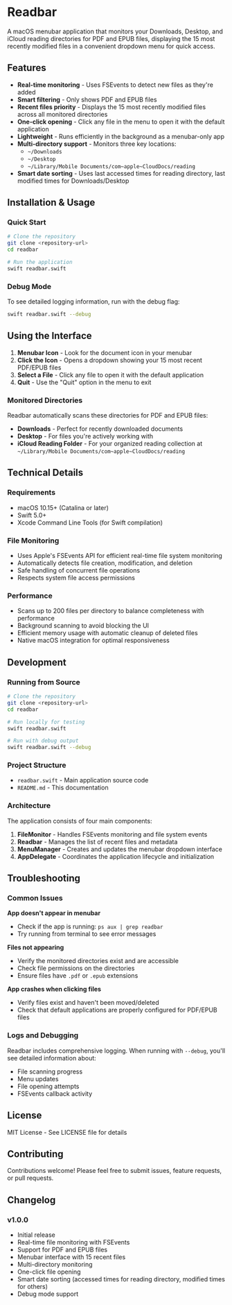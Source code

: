 # Readbar

A macOS menubar application that monitors your Downloads, Desktop, and iCloud reading directories for PDF and EPUB files, displaying the 15 most recently modified files in a convenient dropdown menu for quick access.

## Features

- **Real-time monitoring** - Uses FSEvents to detect new files as they're added
- **Smart filtering** - Only shows PDF and EPUB files
- **Recent files priority** - Displays the 15 most recently modified files across all monitored directories
- **One-click opening** - Click any file in the menu to open it with the default application
- **Lightweight** - Runs efficiently in the background as a menubar-only app
- **Multi-directory support** - Monitors three key locations:
  - `~/Downloads`
  - `~/Desktop` 
  - `~/Library/Mobile Documents/com~apple~CloudDocs/reading`
- **Smart date sorting** - Uses last accessed times for reading directory, last modified times for Downloads/Desktop

## Installation & Usage

### Quick Start

```bash
# Clone the repository
git clone <repository-url>
cd readbar

# Run the application
swift readbar.swift
```

### Debug Mode

To see detailed logging information, run with the debug flag:

```bash
swift readbar.swift --debug
```

## Using the Interface

1. **Menubar Icon** - Look for the document icon in your menubar
2. **Click the Icon** - Opens a dropdown showing your 15 most recent PDF/EPUB files
3. **Select a File** - Click any file to open it with the default application
4. **Quit** - Use the "Quit" option in the menu to exit

### Monitored Directories

Readbar automatically scans these directories for PDF and EPUB files:

- **Downloads** - Perfect for recently downloaded documents
- **Desktop** - For files you're actively working with
- **iCloud Reading Folder** - For your organized reading collection at `~/Library/Mobile Documents/com~apple~CloudDocs/reading`

## Technical Details

### Requirements

- macOS 10.15+ (Catalina or later)
- Swift 5.0+
- Xcode Command Line Tools (for Swift compilation)

### File Monitoring

- Uses Apple's FSEvents API for efficient real-time file system monitoring
- Automatically detects file creation, modification, and deletion
- Safe handling of concurrent file operations
- Respects system file access permissions

### Performance

- Scans up to 200 files per directory to balance completeness with performance
- Background scanning to avoid blocking the UI
- Efficient memory usage with automatic cleanup of deleted files
- Native macOS integration for optimal responsiveness

## Development

### Running from Source

```bash
# Clone the repository
git clone <repository-url>
cd readbar

# Run locally for testing
swift readbar.swift

# Run with debug output
swift readbar.swift --debug
```

### Project Structure

- `readbar.swift` - Main application source code
- `README.md` - This documentation

### Architecture

The application consists of four main components:

1. **FileMonitor** - Handles FSEvents monitoring and file system events
2. **Readbar** - Manages the list of recent files and metadata
3. **MenuManager** - Creates and updates the menubar dropdown interface
4. **AppDelegate** - Coordinates the application lifecycle and initialization

## Troubleshooting

### Common Issues

**App doesn't appear in menubar**
- Check if the app is running: `ps aux | grep readbar`
- Try running from terminal to see error messages

**Files not appearing**
- Verify the monitored directories exist and are accessible
- Check file permissions on the directories
- Ensure files have `.pdf` or `.epub` extensions

**App crashes when clicking files**
- Verify files exist and haven't been moved/deleted
- Check that default applications are properly configured for PDF/EPUB files

### Logs and Debugging

Readbar includes comprehensive logging. When running with `--debug`, you'll see detailed information about:
- File scanning progress
- Menu updates
- File opening attempts
- FSEvents callback activity

## License

MIT License - See LICENSE file for details

## Contributing

Contributions welcome! Please feel free to submit issues, feature requests, or pull requests.

## Changelog

### v1.0.0
- Initial release
- Real-time file monitoring with FSEvents
- Support for PDF and EPUB files
- Menubar interface with 15 recent files
- Multi-directory monitoring
- One-click file opening
- Smart date sorting (accessed times for reading directory, modified times for others)
- Debug mode support